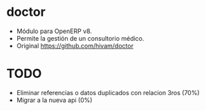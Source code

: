doctor
======

- Módulo para OpenERP v8. 
- Permite la gestión de un consultorio médico.
- Original https://github.com/hivam/doctor
 
TODO
====
 - Eliminar referencias o datos duplicados con relacion 3ros (70%)
 - Migrar a la nueva api (0%)


